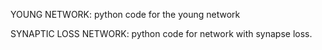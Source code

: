 YOUNG NETWORK: python code for the young network 




SYNAPTIC LOSS NETWORK: python code for network with synapse loss. 
